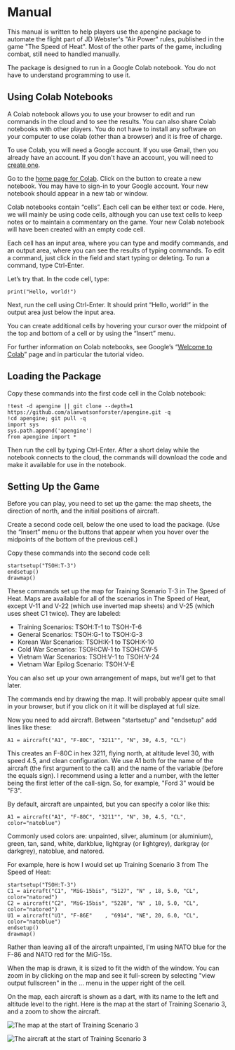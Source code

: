 # Manual

This manual is written to help players use the apengine package to automate the flight part of JD Webster's "Air Power" rules, published in the game "The Speed of Heat". Most of the other parts of the game, including combat, still need to handled manually.

The package is designed to run in a Google Colab notebook. You do not have to understand programming to use it.

## Using Colab Notebooks

A Colab notebook allows you to use your browser to edit and run commands in the cloud and to see the results. You can also share Colab notebooks with other players. You do not have to install any software on your computer to use colab (other than a browser) and it is free of charge.

To use Colab, you will need a Google account. If you use Gmail, then you already have an account. If you don't have an account, you will need to [create one](https://support.google.com/accounts/answer/27441?hl=en#zippy=%2Ccheck-if-you-already-have-a-google-account).

Go to the [home page for Colab](https://colab.research.google.com). Click on the button to create a new notebook. You may have to sign-in to your Google account. Your new notebook should appear in a new tab or window.

Colab notebooks contain “cells”. Each cell can be either text or code. Here, we will mainly be using code cells, although you can use text cells to keep notes or to maintain a commentary on the game. Your new Colab notebook will have been created with an empty code cell.

Each cell has an input area, where you can type and modify commands, and an output area, where you can see the results of typing commands. To edit a command, just click in the field and start typing or deleting. To run a command, type Ctrl-Enter.

Let’s try that. In the code cell, type:

	print("Hello, world!")

Next, run the cell using Ctrl-Enter. It should print “Hello, world!” in the output area just below the input area.

You can create additional cells by hovering your cursor over the midpoint of the top and bottom of a cell or by using the “Insert” menu.

For further information on Colab notebooks, see Google’s “[Welcome to Colab](https://colab.research.google.com/#scrollTo=-gE-Ez1qtyIA)” page and in particular the tutorial video.

## Loading the Package

Copy these commands into the first code cell in the Colab notebook:

    !test -d apengine || git clone --depth=1 https://github.com/alanwatsonforster/apengine.git -q
    !cd apengine; git pull -q
    import sys
    sys.path.append('apengine')
    from apengine import *

Then run the cell by typing Ctrl-Enter. After a short delay while the notebook connects to the cloud, the commands will download the code and make it available for use in the notebook.

## Setting Up the Game

Before you can play, you need to set up the game: the map sheets, the direction of north, and the initial positions of aircraft.

Create a second code cell, below the one used to load the package. (Use the “Insert” menu or the buttons that appear when you hover over the midpoints of the bottom of the previous cell.)

Copy these commands into the second code cell:


    startsetup("TSOH:T-3")
    endsetup()
    drawmap()
    
These commands set up the map for Training Scenario T-3 in The Speed of Heat. Maps are available for all of the scenarios in The Speed of Heat, except V-11 and V-22 (which use inverted map sheets) and V-25 (which uses sheet C1 twice). They are labeled:

- Training Scenarios: TSOH:T-1 to TSOH-T-6
- General Scenarios: TSOH:G-1 to TSOH:G-3
- Korean War Scenarios: TSOH:K-1 to TSOH:K-10
- Cold War Scenarios: TSOH:CW-1 to TSOH:CW-5
- Vietnam War Scenarios: TSOH:V-1 to TSOH:V-24
- Vietnam War Epilog Scenario: TSOH:V-E

You can also set up your own arrangement of maps, but we’ll get to that later.

The commands end by drawing the map. It will probably appear quite small in your browser, but if you click on it it will be displayed at full size.

Now you need to add aircraft. Between "startsetup" and "endsetup" add lines like these:

    A1 = aircraft("A1", "F-80C", "3211"", "N", 30, 4.5, "CL")
    
This creates an F-80C in hex 3211, flying north, at altitude level 30, with speed 4.5, and clean configuration. We use A1 both for the name of the aircraft (the first argument to the call) and the name of the variable (before the equals sign). I recommend using a letter and a number, with the letter being the first letter of the call-sign. So, for example, "Ford 3" would be "F3".

By default, aircraft are unpainted, but you can specify a color like this:

    A1 = aircraft("A1", "F-80C", "3211"", "N", 30, 4.5, "CL", color="natoblue")
    
Commonly used colors are: unpainted, silver, aluminum (or aluminium), green, tan, sand, white, darkblue, lightgray (or lightgrey), darkgray (or darkgrey), natoblue, and natored.

For example, here is how I would set up Training Scenario 3 from The Speed of Heat:

    startsetup("TSOH:T-3")
    C1 = aircraft("C1", "MiG-15bis", "5127", "N" , 18, 5.0, "CL", color="natored")
    C2 = aircraft("C2", "MiG-15bis", "5228", "N" , 18, 5.0, "CL", color="natored")
    U1 = aircraft("U1", "F-86E"    , "6914", "NE", 20, 6.0, "CL", color="natoblue")
    endsetup()
    drawmap()

Rather than leaving all of the aircraft unpainted, I'm using NATO blue for the F-86 and NATO red for the MiG-15s.

When the map is drawn, it is sized to fit the width of the window. You can zoom in by clicking on the map and see it full-screen by selecting "view output fullscreen" in the ... menu in the upper right of the cell. 

On the map, each  aircraft is shown as a dart, with its name to the left and altitude level to the right. Here is the map at the start of Training Scenario 3, and a zoom to show the aircraft.

![The map at the start of Training Scenario 3](<"./Manual/T-3-start.png">)

![The aircraft at the start of Training Scenario 3](<"./Manual/T-3-start-zoom.png">)



